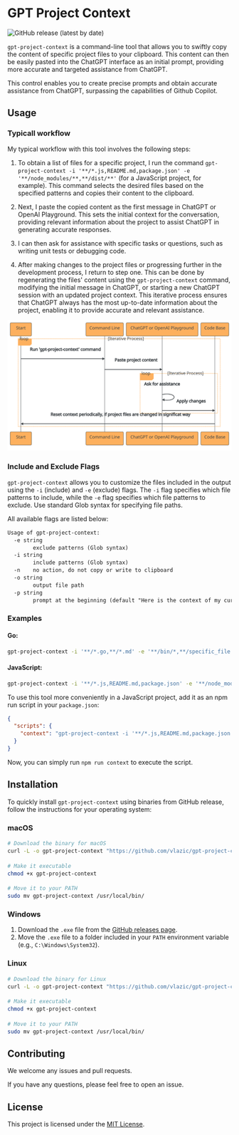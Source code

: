 # GPT Project Context

![GitHub release (latest by date)](https://img.shields.io/github/v/release/vlazic/gpt-project-context)

`gpt-project-context` is a command-line tool that allows you to swiftly copy the content of specific project files to your clipboard. This content can then be easily pasted into the ChatGPT interface as an initial prompt, providing more accurate and targeted assistance from ChatGPT.

This control enables you to create precise prompts and obtain accurate assistance from ChatGPT, surpassing the capabilities of Github Copilot.

## Usage

### Typicall workflow

My typical workflow with this tool involves the following steps:

1. To obtain a list of files for a specific project, I run the command `gpt-project-context -i '**/*.js,README.md,package.json' -e '**/node_modules/**,**/dist/**'` (for a JavaScript project, for example). This command selects the desired files based on the specified patterns and copies their content to the clipboard.

2. Next, I paste the copied content as the first message in ChatGPT or OpenAI Playground. This sets the initial context for the conversation, providing relevant information about the project to assist ChatGPT in generating accurate responses.

3. I can then ask for assistance with specific tasks or questions, such as writing unit tests or debugging code.

4. After making changes to the project files or progressing further in the development process, I return to step one. This can be done by regenerating the files' content using the `gpt-project-context` command, modifying the initial message in ChatGPT, or starting a new ChatGPT session with an updated project context. This iterative process ensures that ChatGPT always has the most up-to-date information about the project, enabling it to provide accurate and relevant assistance.

![Sequence Diagram](.github/docs/workflow-sequence-diagram.svg)

### Include and Exclude Flags

`gpt-project-context` allows you to customize the files included in the output using the `-i` (include) and `-e` (exclude) flags. The `-i` flag specifies which file patterns to include, while the `-e` flag specifies which file patterns to exclude. Use standard Glob syntax for specifying file paths.

All available flags are listed below:

```txt
Usage of gpt-project-context:
  -e string
        exclude patterns (Glob syntax)
  -i string
        include patterns (Glob syntax)
  -n    no action, do not copy or write to clipboard
  -o string
        output file path
  -p string
        prompt at the beginning (default "Here is the context of my current project. Just respond with 'OK' and wait for the instructions:")
```

### Examples

#### Go:

```sh
gpt-project-context -i '**/*.go,**/*.md' -e '**/bin/*,**/specific_file.go'
```

#### JavaScript:

```sh
gpt-project-context -i '**/*.js,README.md,package.json' -e '**/node_modules/**,**/dist/**'
```

To use this tool more conveniently in a JavaScript project, add it as an npm run script in your `package.json`:

```json
{
  "scripts": {
    "context": "gpt-project-context -i '**/*.js,README.md,package.json' -e '**/node_modules/**,**/dist/**'"
  }
}
```

Now, you can simply run `npm run context` to execute the script.

## Installation

To quickly install `gpt-project-context` using binaries from GitHub release, follow the instructions for your operating system:

### macOS

```sh
# Download the binary for macOS
curl -L -o gpt-project-context "https://github.com/vlazic/gpt-project-context/releases/download/v1.1.1/gpt-project-context-macos"

# Make it executable
chmod +x gpt-project-context

# Move it to your PATH
sudo mv gpt-project-context /usr/local/bin/
```

### Windows

1. Download the `.exe` file from the [GitHub releases page](https://github.com/vlazic/gpt-project-context/releases).
2. Move the `.exe` file to a folder included in your `PATH` environment variable (e.g., `C:\Windows\System32`).

### Linux

```sh
# Download the binary for Linux
curl -L -o gpt-project-context "https://github.com/vlazic/gpt-project-context/releases/download/v1.1.1/gpt-project-context-linux"

# Make it executable
chmod +x gpt-project-context

# Move it to your PATH
sudo mv gpt-project-context /usr/local/bin/
```

## Contributing

We welcome any issues and pull requests.

If you have any questions, please feel free to open an issue.

## License

This project is licensed under the [MIT License](LICENSE).
